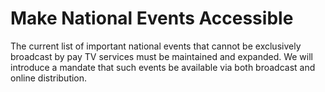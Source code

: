 Make National Events Accessible
===============================

The current list of important national events that cannot be exclusively 
broadcast by pay TV services must be maintained and expanded. We will 
introduce a mandate that such events be available via both broadcast 
and online distribution.